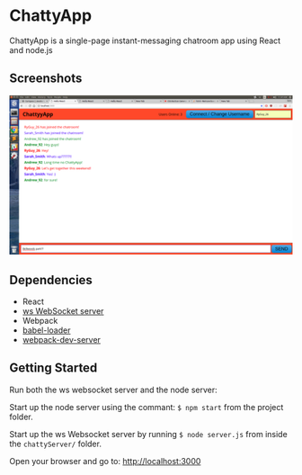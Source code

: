 # ChattyApp

ChattyApp is a single-page instant-messaging chatroom app using React and node.js

## Screenshots

!['main page'](https://github.com/ryan-olejnik/chatterApp/blob/master/screenshots/ChattyApp2.png)

## Dependencies

* React
* [ws WebSocket server](https://github.com/websockets/ws)
* Webpack
* [babel-loader](https://github.com/babel/babel-loader)
* [webpack-dev-server](https://github.com/webpack/webpack-dev-server)


## Getting Started

  Run both the ws websocket server and the node server:

  Start up the node server using the commant: `$ npm start` from the project folder.
  
  Start up the ws Websocket server by running `$ node server.js` from inside the `chattyServer/` folder.

  Open your browser and go to: [http://localhost:3000](http://localhost:3000)